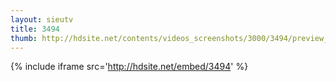 ```yaml
---
layout: sieutv
title: 3494
thumb: http://hdsite.net/contents/videos_screenshots/3000/3494/preview_360p.mp4.jpg
---
```

{% include iframe src='http://hdsite.net/embed/3494' %}
 
